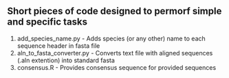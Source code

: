 ## Short pieces of code designed to permorf simple and specific tasks

1. add_species_name.py - Adds species (or any other) name to each sequence header in fasta file
2. aln_to_fasta_converter.py - Converts text file with aligned sequences (.aln extention) into standard fasta
3. consensus.R - Provides consensus sequence for provided sequences